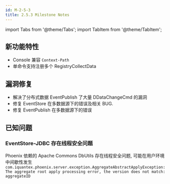 ```yaml
---
id: M-2-5-3
title: 2.5.3 Milestone Notes
---
```



import Tabs from '@theme/Tabs';
import TabItem from '@theme/TabItem';

## 新功能特性

- Console 兼容 `Context-Path`
- 单命令支持注册多个 RegistryCollectData

## 漏洞修复

- 解决了分布式数据 EventPublish 了大量 DDataChangeCmd 的漏洞
- 修复 EventStore 在多数据源下的错误及相关 BUG.
- 修复 EventPublish 在多数据源下的错误


## 已知问题

### EventStore-JDBC 存在线程安全问题

Phoenix 依赖的 Apache Commons DbUtils 存在线程安全问题, 可能在用户环境中间歇性发生 `com.iquantex.phoenix.server.exception.AggregateAbstractApplyException: The aggregate root apply processing error, the version does not match: aggregateID`

